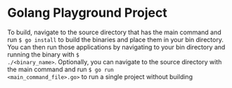 <h1>Golang Playground Project</h1>

To build, navigate to the source directory that has the main command and run <code>$ go install</code> to build the binaries and place them in your bin directory. You can then run those applications by navigating to your bin directory and running the binary with <code>$ ./<binary_name></code>. Optionally, you can navigate to the source directory with the main command and run <code>$ go run <main_command_file>.go></code> to run a single project without building
